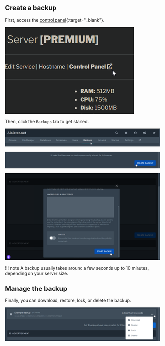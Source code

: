 ## Create a backup
First, access the [control panel](https://panel.alaister.net){:target="_blank"}.

![](../../assets/portal/open_panel.png)

Then, click the `Backups` tab to get started.

![](../../assets/panel/backups_nav.png)

![](../../assets/panel/backups_create.png)

![](../../assets/panel/backups_start.png)

!!! note
    A backup usually takes around a few seconds up to 10 minutes, depending on your server size.

## Manage the backup
Finally, you can download, restore, lock, or delete the backup.

![](../../assets/panel/backups_manage.png)

